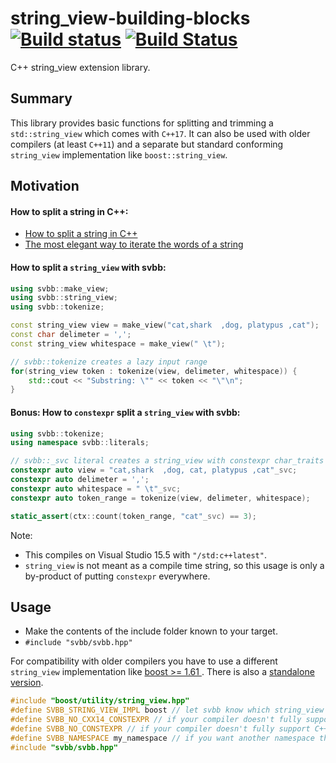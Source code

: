 # string_view-building-blocks [![Build status](https://ci.appveyor.com/api/projects/status/a17s02nvx5xy5tdd?svg=true)](https://ci.appveyor.com/project/simber/string-view-building-blocks) [![Build Status](https://travis-ci.org/simber/string_view-building-blocks.svg?branch=master)](https://travis-ci.org/simber/string_view-building-blocks)
C++ string_view extension library.
## Summary
This library provides basic functions for splitting and trimming a `std::string_view` which comes with `C++17`. It can also be used with older compilers (at least `C++11`) and a separate but standard conforming `string_view`  implementation like `boost::string_view`.

## Motivation

#### How to split a string in C++:
- [How to split a string in C++](https://www.fluentcpp.com/2017/04/21/how-to-split-a-string-in-c/) 
- [The most elegant way to iterate the words of a string](https://stackoverflow.com/questions/236129/the-most-elegant-way-to-iterate-the-words-of-a-string)

#### How to split a `string_view` with svbb:
```c++
using svbb::make_view;
using svbb::string_view;
using svbb::tokenize;

const string_view view = make_view("cat,shark  ,dog, platypus ,cat");
const char delimeter = ',';
const string_view whitespace = make_view(" \t");

// svbb::tokenize creates a lazy input range
for(string_view token : tokenize(view, delimeter, whitespace)) {
    std::cout << "Substring: \"" << token << "\"\n";
}
```

#### Bonus: How to `constexpr` split a `string_view` with svbb:
```c++
using svbb::tokenize;
using namespace svbb::literals;

// svbb::_svc literal creates a string_view with constexpr char_traits
constexpr auto view = "cat,shark  ,dog, cat, platypus ,cat"_svc;
constexpr auto delimeter = ',';
constexpr auto whitespace = " \t"_svc;
constexpr auto token_range = tokenize(view, delimeter, whitespace);

static_assert(ctx::count(token_range, "cat"_svc) == 3);
```
Note:
* This compiles on Visual Studio 15.5 with `"/std:c++latest"`.
* `string_view` is not meant as a compile time string, so this usage is only a by-product of putting `constexpr` everywhere.

## Usage
- Make the contents of the include folder known to your target.
- `#include "svbb/svbb.hpp"`

For compatibility with older compilers you have to use a different `string_view` implementation like [boost >= 1.61 ](http://www.boost.org/doc/libs/1_61_0/boost/utility/string_view.hpp). There is also a [standalone version](https://github.com/tcbrindle/cpp17_headers).

```c++
#include "boost/utility/string_view.hpp"
#define SVBB_STRING_VIEW_IMPL boost // let svbb know which string_view to use
#define SVBB_NO_CXX14_CONSTEXPR // if your compiler doesn't fully support C++14 constexpr
#define SVBB_NO_CONSTEXPR // if your compiler doesn't fully support C++11 constexpr
#define SVBB_NAMESPACE my_namespace // if you want another namespace than svbb
#include "svbb/svbb.hpp"
```

